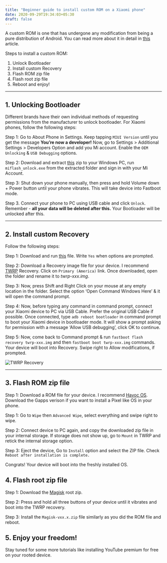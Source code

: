 ```yaml
---
title: "Beginner guide to install custom ROM on a Xiaomi phone"
date: 2020-09-29T19:34:03+05:30
draft: false
---
```


A custom ROM is one that has undergone any modification from being a pure distribution of Android. You can read more about it in detail in [this](https://www.androidauthority.com/what-is-a-custom-rom-android-74072/) article.

Steps to install a custom ROM:

1. Unlock Bootloader
2. Install custom Recovery
3. Flash ROM zip file
4. Flash root zip file
5. Reboot and enjoy!

---

## 1. Unlocking Bootloader

Different brands have their own individual methods of requesting permissions from the manufacturer to unlock bootloader. For Xiaomi phones, follow the following steps:

Step 1: Go to About Phone in Settings. Keep tapping `MIUI Version` until you get the message **You’re now a developer!** Now, go to Settings > Additional Settings > Developers Option and add you Mi account. Enable the `OEM Unlocking` & `USB Debugging` options.

Step 2: Download and extract [this](http://miuirom.xiaomi.com/rom/u1106245679/4.5.813.51/miflash_unlock-en-4.5.813.51.zip) zip to your Windows PC, run `miflash_unlock.exe` from the extracted folder and sign in with your Mi Account.

Step 3: Shut down your phone manually, then press and hold Volume down + Power button until your phone vibrates. This will take device into Fastboot mode.

Step 3. Connect your phone to PC using USB cable and click `Unlock`. Remember - **all your data will be deleted after this.** Your Bootloader will be unlocked after this.

---

## 2. Install custom Recovery

Follow the following steps:

Step 1: Download and run [this](https://forum.xda-developers.com/attachment.php?attachmentid=4623157&d=1540039037) file. Write `Yes` when options are prompted.

Step 2: Download a Recovery image file for your device. I recommend [TWRP](https://twrp.me/Devices/Xiaomi/) Recovery. Click on `Primary (America)` link. Once downloaded, open the folder and rename it to _twrp-xxx.img_.

Step 3: Now, press Shift and Right Click on your mouse at any empty location in the folder. Select the option ‘Open Command Windows Here’ & it will open the command prompt.

Step 4: Now, before typing any command in command prompt, connect your Xiaomi device to PC via USB Cable. Prefer the original USB Cable if possible. Once connected, type `adb reboot bootloader` in command prompt to boot your Xiaomi device in bootloader mode. It will show a prompt asking for permission with a message ‘Allow USB debugging’, click OK to continue.

Step 5: Now, come back to Command prompt & run `fastboot flash recovery twrp-xxx.img` and then `fastboot boot twrp-xxx.img` commands. Your device will boot into Recovery. Swipe right to Allow modifications, if prompted.

![TWRP Recovery](https://upload.wikimedia.org/wikipedia/commons/e/e0/TWRP_3.0.0-0.png)

---

## 3. Flash ROM zip file

Step 1: Download a ROM file for your device. I recommend [Havoc OS](https://t.me/Havoc_OS). Download the Gapps verison if you want to install a Pixel like OS in your phone.

Step 1: Go to `Wipe` then `Advanced Wipe`, select everything and swipe right to wipe.

Step 2: Connect device to PC again, and copy the downloaded zip file in your internal storage. If storage does not show up, go to `Mount` in TWRP and retick the internal storage option.

Step 3: Eject the device, Go to `Install` option and select the ZIP file. Check `Reboot after installation is complete.`

Congrats! Your device will boot into the freshly installed OS.

## 4. Flash root zip file

Step 1: Download the [Magisk](https://github.com/topjohnwu/Magisk/releases/download/v20.4/Magisk-v20.4.zip) root zip.

Step 2: Press and hold all three buttons of your device until it vibrates and boot into the TWRP recovery.

Step 3: Install the `Magisk-vxx.x.zip` file similarly as you did the ROM file and reboot.

## 5. Enjoy your freedom!

Stay tuned for some more tutorials like installing YouTube premium for free on your rooted device.
